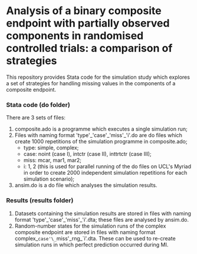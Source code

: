 # Analysis of a binary composite endpoint with partially observed components in randomised controlled trials: a comparison of strategies

This repository provides Stata code for the simulation study which explores a set of strategies for handling missing values in the components of a composite endpoint.

 ### Stata code (do folder)
There are 3 sets of files:
1. composite.ado is a programme which executes a single simulation run;
2. Files with naming format 'type'\_'case'\_'miss'\_'i'.do are do files which create 1000 repetitions of the simulation programme in composite.ado;
    -  type: simple, complex;
    - case: noint (case I), intctr (case II), inttrtctr (case III);
    - miss: mcar, mar1, mar2;
    - i: 1, 2 (this is used for parallel running of the do files on UCL's Myriad in order to create 2000 independent simulation repetitions for each simulation scenario);
3. ansim.do is a do file which analyses the simulation results.

### Results (results folder)
1. Datasets containing the simulation results are stored in files with naming format 'type'\_'case'\_'miss'\_'i'.dta; these files are analysed by ansim.do. 
2. Random-number states for the simulation runs of the complex composite endpoint are stored in files with naming format complex\_`case'\_`miss'\_rng_`i'.dta. These can be used to re-create simulation runs in which perfect prediction occurred during MI. 


